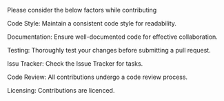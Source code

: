 Please consider the below factors while contributing

Code Style:
Maintain a consistent code style for readability.

Documentation:
Ensure well-documented code for effective collaboration.

Testing:
Thoroughly test your changes before submitting a pull request.

Issu Tracker:
Check the Issue Tracker for tasks.

Code Review:
All contributions undergo a code review process.

Licensing:
Contributions are licenced.

